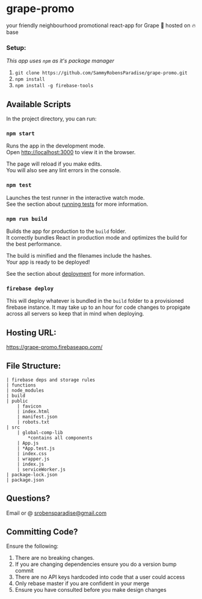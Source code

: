 # grape-promo
your friendly neighbourhood promotional react-app for Grape 🍇 hosted on 🔥 base



### Setup:
*This app uses `npm` as it's package manager*

1. `git clone https://github.com/SammyRobensParadise/grape-promo.git`
2. `npm install`
3. `npm install -g firebase-tools`



## Available Scripts

In the project directory, you can run:

### `npm start`

Runs the app in the development mode.<br>
Open [http://localhost:3000](http://localhost:3000) to view it in the browser.

The page will reload if you make edits.<br>
You will also see any lint errors in the console.

### `npm test`

Launches the test runner in the interactive watch mode.<br>
See the section about [running tests](https://facebook.github.io/create-react-app/docs/running-tests) for more information.

### `npm run build`

Builds the app for production to the `build` folder.<br>
It correctly bundles React in production mode and optimizes the build for the best performance.

The build is minified and the filenames include the hashes.<br>
Your app is ready to be deployed!

See the section about [deployment](https://facebook.github.io/create-react-app/docs/deployment) for more information.

### `firebase deploy` 

This will deploy whatever is bundled in the `build` folder to a provisioned firebase instance. It may take up to an hour for code changes to propigate across all servers so keep that in mind when deploying.

## Hosting URL:

https://grape-promo.firebaseapp.com/

## File Structure:
```
| firebase deps and storage rules
| functions
| node_modules
| build
| public
    | favicon
    | index.html
    | manifest.json
    | robots.txt
| src
    | global-comp-lib
        *contains all components
    | App.js
    | *App.test.js
    | index.css
    | wrapper.js
    | index.js
    | serviceWorker.js
| package-lock.json
| package.json
```

## Questions?

Email or @ srobensparadise@gmail.com

## Committing Code?
Ensure the following:
1. There are no breaking changes.
2. If you are changing dependencies ensure you do a version bump commit
3. There are no API keys hardcoded into code that a user could access
4. Only rebase master if you are confident in your merge
5. Ensure you have consulted before you make design changes